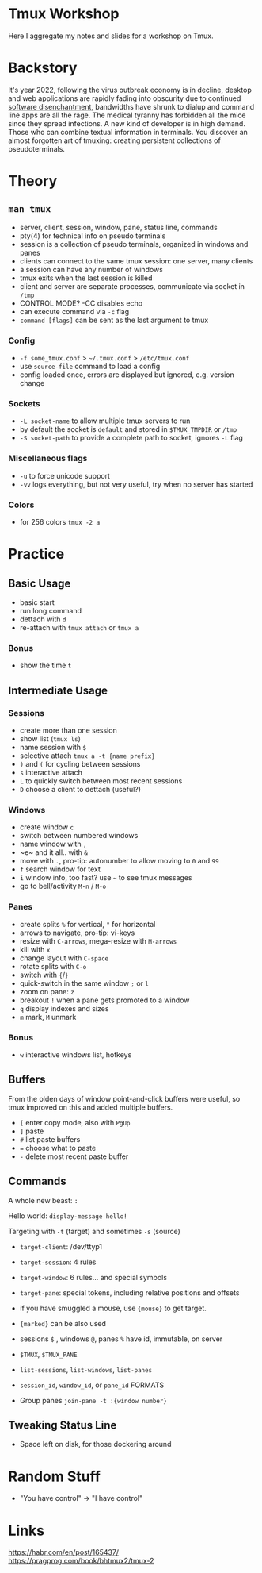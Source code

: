 # Tmux Workshop

Here I aggregate my notes and slides for a workshop on Tmux.

# Backstory

It's year 2022, following the virus outbreak economy is in decline, desktop and web applications are rapidly fading into obscurity due to continued [software disenchantment](https://tonsky.me/blog/disenchantment/), bandwidths have shrunk to dialup and command line apps are all the rage. The medical tyranny has forbidden all the mice since they spread infections. A new kind of developer is in high demand. Those who can combine textual information in terminals. You discover an almost forgotten art of tmuxing: creating persistent collections of pseudoterminals.

# Theory

## `man tmux`

* server, client, session, window, pane, status line, commands
* pty(4) for technical info on pseudo terminals
* session is a collection of pseudo terminals, organized in windows and panes
* clients can connect to the same tmux session: one server, many clients
* a session can have any number of windows
* tmux exits when the last session is killed
* client and server are separate processes, communicate via socket in `/tmp`
* CONTROL MODE? -CC disables echo
* can execute command via `-c` flag
* `command [flags]` can be sent as the last argument to tmux

### Config

* `-f some_tmux.conf` > `~/.tmux.conf` > `/etc/tmux.conf`
* use `source-file` command to load a config
* config loaded once, errors are displayed but ignored, e.g. version change

### Sockets

* `-L socket-name` to allow multiple tmux servers to run
* by default the socket is `default` and stored in `$TMUX_TMPDIR` or `/tmp`
* `-S socket-path` to provide a complete path to socket, ignores `-L` flag

### Miscellaneous flags

* `-u` to force unicode support
* `-vv` logs everything, but not very useful, try when no server has started

### Colors

* for 256 colors `tmux -2 a`

# Practice

## Basic Usage

* basic start
* run long command
* dettach with `d`
* re-attach with `tmux attach` or `tmux a`

### Bonus

* show the time `t`

## Intermediate Usage


### Sessions

* create more than one session
* show list (`tmux ls`)
* name session with `$`
* selective attach `tmux a -t {name prefix}`
* `)` and `(` for cycling between sessions
* `s` interactive attach
* `L` to quickly switch between most recent sessions
* `D` choose a client to dettach (useful?)

### Windows

* create window `c`
* switch between numbered windows
* name window with `,`
* ~e~ and it all.. with `&`
* move with `.`, pro-tip: autonumber to allow moving to `0` and `99`
* `f` search window for text
* `i` window info, too fast? use `~` to see tmux messages
* go to bell/activity `M-n` / `M-o`

### Panes

* create splits `%` for vertical, `"` for horizontal
* arrows to navigate, pro-tip: vi-keys
* resize with `C-arrows`, mega-resize with `M-arrows`
* kill with `x`
* change layout with `C-space`
* rotate splits with `C-o`
* switch with `{`/`}`
* quick-switch in the same window `;` or `l`
* zoom on pane: `z`
* breakout `!` when a pane gets promoted to a window
* `q` display indexes and sizes
* `m` mark, `M` unmark

### Bonus

* `w` interactive windows list, hotkeys

## Buffers

From the olden days of window point-and-click buffers were useful, so tmux improved on this and added multiple buffers.

* `[` enter copy mode, also with `PgUp`
* `]` paste
* `#` list paste buffers
* `=` choose what to paste
* `-` delete most recent paste buffer

## Commands

A whole new beast: `:`

Hello world: `display-message hello!`

Targeting with `-t` (target) and sometimes `-s` (source)

* `target-client`: /dev/ttyp1
* `target-session`: 4 rules
* `target-window`: 6 rules... and special symbols
* `target-pane`: special tokens, including relative positions and offsets

* if you have smuggled a mouse, use `{mouse}` to get target.
* `{marked}` can be also used

* sessions `$` , windows `@`, panes `%` have id, immutable, on server
* `$TMUX`, `$TMUX_PANE`

* `list-sessions`, `list-windows`, `list-panes`
* `session_id`, `window_id`, or `pane_id` FORMATS



* Group panes `join-pane -t :{window number}`


## Tweaking Status Line

* Space left on disk, for those dockering around

# Random Stuff

* "You have control" -> "I have control"


# Links
https://habr.com/en/post/165437/
https://pragprog.com/book/bhtmux2/tmux-2
